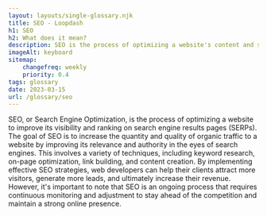 ```yaml
--- 
layout: layouts/single-glossary.njk
title: SEO - Loopdash
h1: SEO
h2: What does it mean?
description: SEO is the process of optimizing a website's content and structure to improve its visibility and ranking on search engines, and can be achieved through various plugins and techniques in Wordpress.
imageAlt: keyboard
sitemap:
	changefreq: weekly
	priority: 0.4
tags: glossary
date: 2023-03-15
url: /glossary/seo
---
```


SEO, or Search Engine Optimization, is the process of optimizing a website to improve its visibility and ranking on search engine results pages (SERPs). The goal of SEO is to increase the quantity and quality of organic traffic to a website by improving its relevance and authority in the eyes of search engines. This involves a variety of techniques, including keyword research, on-page optimization, link building, and content creation. By implementing effective SEO strategies, web developers can help their clients attract more visitors, generate more leads, and ultimately increase their revenue. However, it's important to note that SEO is an ongoing process that requires continuous monitoring and adjustment to stay ahead of the competition and maintain a strong online presence.
